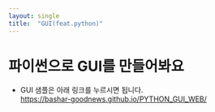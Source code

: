 ```yaml
---
layout: single
title:  "GUI(feat.python)"
---
```


# 파이썬으로 GUI를 만들어봐요

* GUI 샘플은 아래 링크를 누르시면 됩니다.<br/>
<https://bashar-goodnews.github.io/PYTHON_GUI_WEB/>
